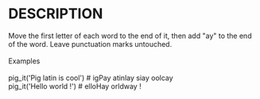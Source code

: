 # DESCRIPTION

Move the first letter of each word to the end of it, then add "ay" to the end of the word. Leave punctuation marks untouched.
<br><br>
Examples
<br><br>
pig_it('Pig latin is cool') # igPay atinlay siay oolcay
<br>
pig_it('Hello world !') # elloHay orldway !
